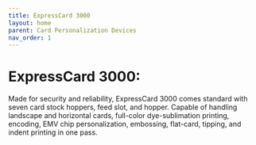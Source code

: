 ```yaml
---
title: ExpressCard 3000
layout: home
parent: Card Personalization Devices
nav_order: 1
---
```


# ExpressCard 3000:

Made for security and reliability, ExpressCard 3000 comes standard with seven card stock hoppers, feed slot, and hopper. Capable of handling landscape and horizontal cards, full-color dye-sublimation printing, encoding, EMV chip personalization, embossing, flat-card, tipping, and indent printing in one pass.
